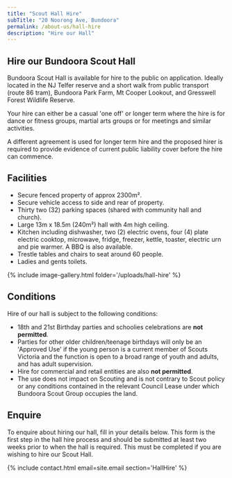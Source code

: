 ```yaml
---
title: "Scout Hall Hire"
subTitle: "20 Noorong Ave, Bundoora"
permalink: /about-us/hall-hire
description: "Hire our Hall"
---
```


## Hire our Bundoora Scout Hall

Bundoora Scout Hall is available for hire to the public on application. Ideally located in the NJ Telfer reserve and a short walk from public transport (route 86 tram), Bundoora Park Farm, Mt Cooper Lookout, and Gresswell Forest Wildlife Reserve.

Your hire can either be a casual 'one off' or longer term where the hire is for dance or fitness groups, martial arts groups or for meetings and similar activities.

A different agreement is used for longer term hire and the proposed hirer is required to provide evidence of current public liability cover before the hire can commence.

## Facilities

 - Secure fenced property of approx 2300m².
 - Secure vehicle access to side and rear of property.
 - Thirty two (32) parking spaces (shared with community hall and church).
 - Large 13m x 18.5m (240m²) hall with 4m high ceiling.
 - Kitchen including dishwasher, two (2) electric ovens, four (4) plate electric cooktop, microwave, fridge, freezer, kettle, toaster, electric urn and pie warmer. A BBQ is also available.
 - Trestle tables and chairs to seat around 60 people.
 - Ladies and gents toilets.

{% include image-gallery.html folder='/uploads/hall-hire' %}

## Conditions

Hire of our hall is subject to the following conditions:

 - 18th and 21st Birthday parties and schoolies celebrations are **not permitted**. 
 - Parties for other older children/teenage birthdays will only be an 'Approved Use' if the young person is a current member of Scouts Victoria and the function is open to a broad range of youth and adults, and has adult supervision.
 - Hire for commercial and retail entities are also **not permitted**.
 - The use does not impact on Scouting and is not contrary to Scout policy or any conditions contained in the relevant Council Lease under which Bundoora Scout Group occupies the land.

## Enquire

To enquire about hiring our hall, fill in your details below. This form is the first step in the hall hire process and should be submitted at least two weeks prior to when the hall is required. This must be completed if you are wishing to hire our Scout Hall.

{% include contact.html email=site.email section='HallHire' %}
